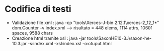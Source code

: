 # Codifica di testi
* Validazione file xml : java -cp "tools\Xerces-J-bin.2.12.1\xerces-2_12_1\*" dom.Counter -v index.xml --> risultato = 448 elems, 1114 attrs, 10601 spaces, 9588 chars
* Creazione html tramite xsl : java -jar tools\SaxonHE10-3J\saxon-he-10.3.jar -s:index.xml -xsl:index.xsl -o:otuput.html
